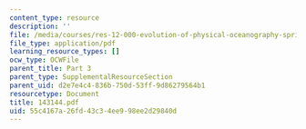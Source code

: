 ```yaml
---
content_type: resource
description: ''
file: /media/courses/res-12-000-evolution-of-physical-oceanography-spring-2007/55c4167a26fd43c34ee998ee2d29840d_143144.pdf
file_type: application/pdf
learning_resource_types: []
ocw_type: OCWFile
parent_title: Part 3
parent_type: SupplementalResourceSection
parent_uid: d2e7e4c4-836b-750d-53ff-9d86279564b1
resourcetype: Document
title: 143144.pdf
uid: 55c4167a-26fd-43c3-4ee9-98ee2d29840d
---
```

